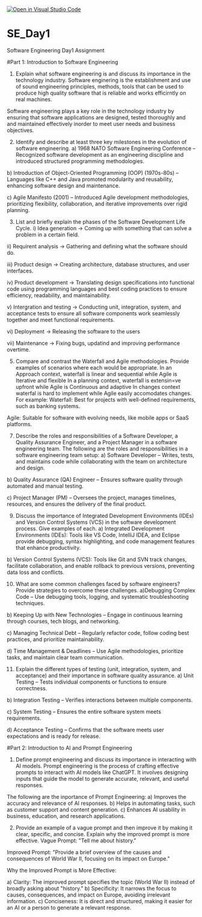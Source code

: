 [![Open in Visual Studio Code](https://classroom.github.com/assets/open-in-vscode-2e0aaae1b6195c2367325f4f02e2d04e9abb55f0b24a779b69b11b9e10269abc.svg)](https://classroom.github.com/online_ide?assignment_repo_id=18364536&assignment_repo_type=AssignmentRepo)
# SE_Day1
Software Engineering Day1 Assignment

#Part 1: Introduction to Software Engineering

1. Explain what software engineering is and discuss its importance in the technology industry.
Software enginering is the establishment and use of sound engineering principles, methods, tools that can be used to produce high quality software that is reliable and works efficirntly on real machines.


Software engineering plays a key role in the technology industry by ensuring that software applications are designed, tested thoroughly and and maintained effectively inorder to meet user needs and business objectives.


2. Identify and describe at least three key milestones in the evolution of software engineering.
a) 1968 NATO Software Engineering Conference – Recognized software development as an engineering discipline and introduced structured programming methodologies.

b) Introduction of Object-Oriented Programming (OOP) (1970s-80s) – Languages like C++ and Java promoted modularity and reusability, enhancing software design and maintenance.

c) Agile Manifesto (2001) – Introduced Agile development methodologies, prioritizing flexibility, collaboration, and iterative improvements over rigid planning.

3. List and briefly explain the phases of the Software Development Life Cycle.
i) Idea generation -> Coming up with something that can solve a problem in a certain field.

ii) Requirent analysis -> Gathering and defining what the software should do.

iii) Product design ->  Creating architecture, database structures, and user interfaces.

iv) Product development -> Translating design specifications into functional code using programming languages and best coding practices to ensure efficiency, readability, and maintainability.

v) Intergration and testing -> Conducting unit, integration, system, and acceptance tests to ensure all software components work seamlessly together and meet functional requirements.

vi) Deployment -> Releasing the software to the users

vii) Maintenance -> Fixing bugs, updatind and improving performance overtime.

5. Compare and contrast the Waterfall and Agile methodologies. Provide examples of scenarios where each would be appropriate.
In an Approach context, waterfall is linear and sequential while Agile is Iterative and flexible
In a planning context, waterfall is extensin=ve upfront while Agile is Continuous and adaptive
In changes context waterfal is hard to implement while Agile easily accomodates changes.
For example:
Waterfall: Best for projects with well-defined requirements, such as banking systems.

Agile: Suitable for software with evolving needs, like mobile apps or SaaS platforms.

7. Describe the roles and responsibilities of a Software Developer, a Quality Assurance Engineer, and a Project Manager in a software engineering team.
    The following are the roles and responsibilities in a software engineering team setup:
a) Software Developer – Writes, tests, and maintains code while collaborating with the team on architecture and design.

b) Quality Assurance (QA) Engineer – Ensures software quality through automated and manual testing.

c) Project Manager (PM) – Oversees the project, manages timelines, resources, and ensures the delivery of the final product.

9. Discuss the importance of Integrated Development Environments (IDEs) and Version Control Systems (VCS) in the software development process. Give examples of each.
a) Integrated Development Environments (IDEs): Tools like VS Code, IntelliJ IDEA, and Eclipse provide debugging, syntax highlighting, and code management features that enhance productivity.

b) Version Control Systems (VCS): Tools like Git and SVN track changes, facilitate collaboration, and enable rollback to previous versions, preventing data loss and conflicts.

10. What are some common challenges faced by software engineers? Provide strategies to overcome these challenges.
a)Debugging Complex Code – Use debugging tools, logging, and systematic troubleshooting techniques.

b) Keeping Up with New Technologies – Engage in continuous learning through courses, tech blogs, and networking.

c) Managing Technical Debt – Regularly refactor code, follow coding best practices, and prioritize maintainability.

d) Time Management & Deadlines – Use Agile methodologies, prioritize tasks, and maintain clear team communication.

11. Explain the different types of testing (unit, integration, system, and acceptance) and their importance in software quality assurance.
a) Unit Testing – Tests individual components or functions to ensure correctness.

b) Integration Testing – Verifies interactions between multiple components.

c) System Testing – Ensures the entire software system meets requirements.

d) Acceptance Testing – Confirms that the software meets user expectations and is ready for release.

#Part 2: Introduction to AI and Prompt Engineering

1. Define prompt engineering and discuss its importance in interacting with AI models.
Prompt engineering is the process of crafting effective prompts to interact with AI models like ChatGPT. It involves designing inputs that guide the model to generate accurate, relevant, and useful responses.

The following are the inportance of Prompt Engineering:
a) Improves the accuracy and relevance of AI responses.
b) Helps in automating tasks, such as customer support and content generation.
c) Enhances AI usability in business, education, and research applications.

2. Provide an example of a vague prompt and then improve it by making it clear, specific, and concise. Explain why the improved prompt is more effective.
Vague Prompt:
"Tell me about history."

Improved Prompt:
"Provide a brief overview of the causes and consequences of World War II, focusing on its impact on Europe."

Why the Improved Prompt is More Effective:

a) Clarity: The improved prompt specifies the topic (World War II) instead of broadly asking about "history."
b) Specificity: It narrows the focus to causes, consequences, and impact on Europe, avoiding irrelevant information.
c) Conciseness: It is direct and structured, making it easier for an AI or a person to generate a relevant response.
